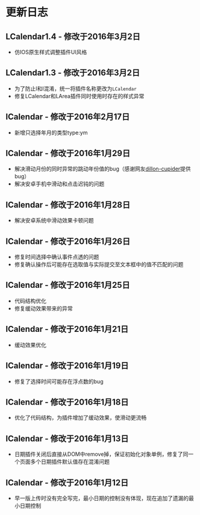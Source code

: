 # 更新日志

## LCalendar1.4 - 修改于2016年3月2日
* 仿IOS原生样式调整插件UI风格

## LCalendar1.3 - 修改于2016年3月2日
* 为了防止l和I混淆，统一将插件名称更改为`LCalendar`
* 修复LCalendar和LArea插件同时使用时存在的样式异常

## lCalendar - 修改于2016年2月17日
* 新增只选择年月的类型type:ym
 
## lCalendar - 修改于2016年1月29日
* 解决滑动月份的同时异常的跳动年份值的bug（感谢网友[dillon-cupider](https://github.com/dillon-cupider)提供bug）
* 解决安卓手机中滑动和点击迟钝的问题

## lCalendar - 修改于2016年1月28日
* 解决安卓系统中滑动效果卡顿问题

## lCalendar - 修改于2016年1月26日
* 修复时间选择中确认事件点透的问题
* 修复确认操作后可能存在选取值与实际提交至文本框中的值不匹配的问题

## lCalendar - 修改于2016年1月25日
* 代码结构优化
* 修复缓动效果带来的异常
 
## lCalendar - 修改于2016年1月21日
* 缓动效果优化

## lCalendar - 修改于2016年1月19日
* 修复了选择时间可能存在浮点数的bug
 
## lCalendar - 修改于2016年1月18日
* 优化了代码结构，为插件增加了缓动效果，使滑动更流畅

## lCalendar - 修改于2016年1月13日
* 日期插件关闭后直接从DOM中remove掉，保证初始化对象单例，修复了同一个页面多个日期插件默认值存在混淆问题

## lCalendar - 修改于2016年1月12日
* 早一版上传时没有完全写完，最小日期的控制没有体现，现在追加了遗漏的最小日期控制
